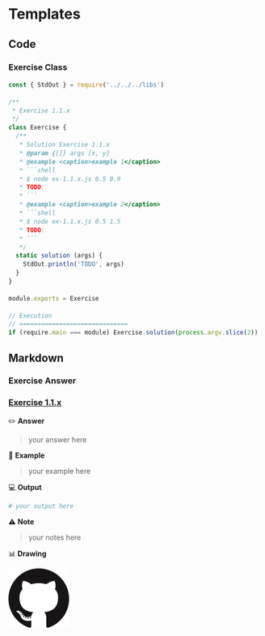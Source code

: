 # Templates

## Code

### Exercise Class

```js
const { StdOut } = require('../../../libs')

/**
 * Exercise 1.1.x
 */
class Exercise {
  /**
   * Solution Exercise 1.1.x
   * @param {[]} args [x, y]
   * @example <caption>example 1</caption>
   * ```shell
   * $ node ex-1.1.x.js 0.5 0.9
   * TODO:
   * ```
   * @example <caption>example 2</caption>
   * ```shell
   * $ node ex-1.1.x.js 0.5 1.5
   * TODO:
   * ```
   */
  static solution (args) {
    StdOut.println('TODO', args)
  }
}

module.exports = Exercise

// Execution
// ==============================
if (require.main === module) Exercise.solution(process.argv.slice(2))
```

## Markdown

### Exercise Answer

### [Exercise 1.1.x](./ex-1.1.x.js)

:pencil2: **Answer**

> your answer here

:memo: **Example**

> your example here

:computer: **Output**

```sh
# your output here
```

:warning: **Note**

> your notes here

:bar_chart: **Drawing**

![exercise 1.1.x preview](/docs/img/octocat.png "Octocat")
